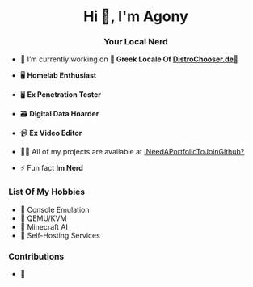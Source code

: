 <h1 align="center">Hi 👋, I'm Agony</h1>
<h3 align="center">Your Local Nerd</h3>

- 🔭 I’m currently working on **🐧 Greek Locale Of [DistroChooser.de](https://distrochooser.de/)🐧**

- 🖥️ **Homelab Enthusiast**

- 🖥️ **Ex Penetration Tester**

- 🗃️ **Digital Data Hoarder**

- 📹 **Ex Video Editor**

- 👨‍💻 All of my projects are available at [INeedAPortfolioToJoinGithub?](INeedAPortfolioToJoinGithub?)

- ⚡ Fun fact **Im Nerd**

<h3 align="left">List Of My Hobbies</h3>
<p align="left">
  
- 🌱 Console Emulation
- 🌱 QEMU/KVM
- 🌱 Minecraft AI
- 🌱 Self-Hosting Services
</p>

<h3 align="left">Contributions</h3>
<p align="left">
 
- 🐧
 
</p>
